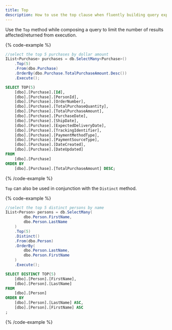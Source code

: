 ```yaml
---
title: Top
description: How to use the top clause when fluently building query expressions.
---
```


Use the `Top` method while composing a query to limit the number of results affected/returned from execution.

{% code-example %}
```csharp
//select the top 5 purchases by dollar amount
IList<Purchase> purchases = db.SelectMany<Purchase>()
    .Top(5)
    .From(dbo.Purchase)
    .OrderBy(dbo.Purchase.TotalPurchaseAmount.Desc())
    .Execute();
```
```sql
SELECT TOP(5)
    [dbo].[Purchase].[Id],
    [dbo].[Purchase].[PersonId],
    [dbo].[Purchase].[OrderNumber],
    [dbo].[Purchase].[TotalPurchaseQuantity],
    [dbo].[Purchase].[TotalPurchaseAmount],
    [dbo].[Purchase].[PurchaseDate],
    [dbo].[Purchase].[ShipDate],
    [dbo].[Purchase].[ExpectedDeliveryDate],
    [dbo].[Purchase].[TrackingIdentifier],
    [dbo].[Purchase].[PaymentMethodType],
    [dbo].[Purchase].[PaymentSourceType],
    [dbo].[Purchase].[DateCreated],
    [dbo].[Purchase].[DateUpdated]
FROM
    [dbo].[Purchase]
ORDER BY
    [dbo].[Purchase].[TotalPurchaseAmount] DESC;
```
{% /code-example %}

`Top` can also be used in conjunction with the `Distinct` method.

{% code-example %}
```csharp
//select the top 5 distinct persons by name
IList<Person> persons = db.SelectMany(
        dbo.Person.FirstName,
        dbo.Person.LastName
    )
    .Top(5)
    .Distinct()
    .From(dbo.Person)
    .OrderBy(
        dbo.Person.LastName, 
        dbo.Person.FirstName
    )
    .Execute();
```
```sql
SELECT DISTINCT TOP(5)
	[dbo].[Person].[FirstName],
	[dbo].[Person].[LastName]
FROM
	[dbo].[Person]
ORDER BY
	[dbo].[Person].[LastName] ASC,
	[dbo].[Person].[FirstName] ASC
;
```
{% /code-example %}